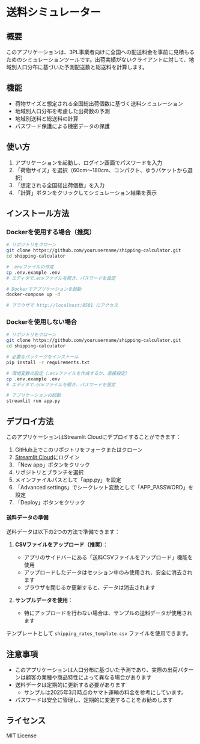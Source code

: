 # 送料シミュレーター

## 概要
このアプリケーションは、3PL事業者向けに全国への配送料金を事前に見積もるためのシミュレーションツールです。出荷実績がないクライアントに対して、地域別人口分布に基づいた予測配送数と総送料を計算します。

## 機能
- 荷物サイズと想定される全国総出荷個数に基づく送料シミュレーション
- 地域別人口分布を考慮した出荷数の予測
- 地域別送料と総送料の計算
- パスワード保護による機密データの保護

## 使い方
1. アプリケーションを起動し、ログイン画面でパスワードを入力
2. 「荷物サイズ」を選択（60cm～180cm、コンパクト、ゆうパケットから選択）
3. 「想定される全国総出荷個数」を入力
4. 「計算」ボタンをクリックしてシミュレーション結果を表示

## インストール方法

### Dockerを使用する場合（推奨）
```bash
# リポジトリをクローン
git clone https://github.com/yourusername/shipping-calculator.git
cd shipping-calculator

# .envファイルの作成
cp .env.example .env
# エディタで.envファイルを開き、パスワードを設定

# Dockerでアプリケーションを起動
docker-compose up -d

# ブラウザで http://localhost:8501 にアクセス
```

### Dockerを使用しない場合
```bash
# リポジトリをクローン
git clone https://github.com/yourusername/shipping-calculator.git
cd shipping-calculator

# 必要なパッケージをインストール
pip install -r requirements.txt

# 環境変数の設定（.envファイルを作成するか、直接設定）
cp .env.example .env
# エディタで.envファイルを開き、パスワードを設定

# アプリケーションの起動
streamlit run app.py
```

## デプロイ方法
このアプリケーションはStreamlit Cloudにデプロイすることができます：

1. GitHub上でこのリポジトリをフォークまたはクローン
2. [Streamlit Cloud](https://streamlit.io/cloud)にログイン
3. 「New app」ボタンをクリック
4. リポジトリとブランチを選択
5. メインファイルパスとして「app.py」を設定
6. 「Advanced settings」でシークレット変数として「APP_PASSWORD」を設定
7. 「Deploy」ボタンをクリック

#### 送料データの準備

送料データは以下の2つの方法で準備できます：

1. **CSVファイルをアップロード（推奨）**：
   - アプリのサイドバーにある「送料CSVファイルをアップロード」機能を使用
   - アップロードしたデータはセッション中のみ使用され、安全に消去されます
   - ブラウザを閉じるか更新すると、データは消去されます

2. **サンプルデータを使用**：
   - 特にアップロードを行わない場合は、サンプルの送料データが使用されます

テンプレートとして `shipping_rates_template.csv` ファイルを使用できます。

## 注意事項
- このアプリケーションは人口分布に基づいた予測であり、実際の出荷パターンは顧客の業種や商品特性によって異なる場合があります
- 送料データは定期的に更新する必要があります
  - サンプルは2025年3月時点のヤマト運輸の料金を参考にしています。
- パスワードは安全に管理し、定期的に変更することをお勧めします

## ライセンス
MIT License